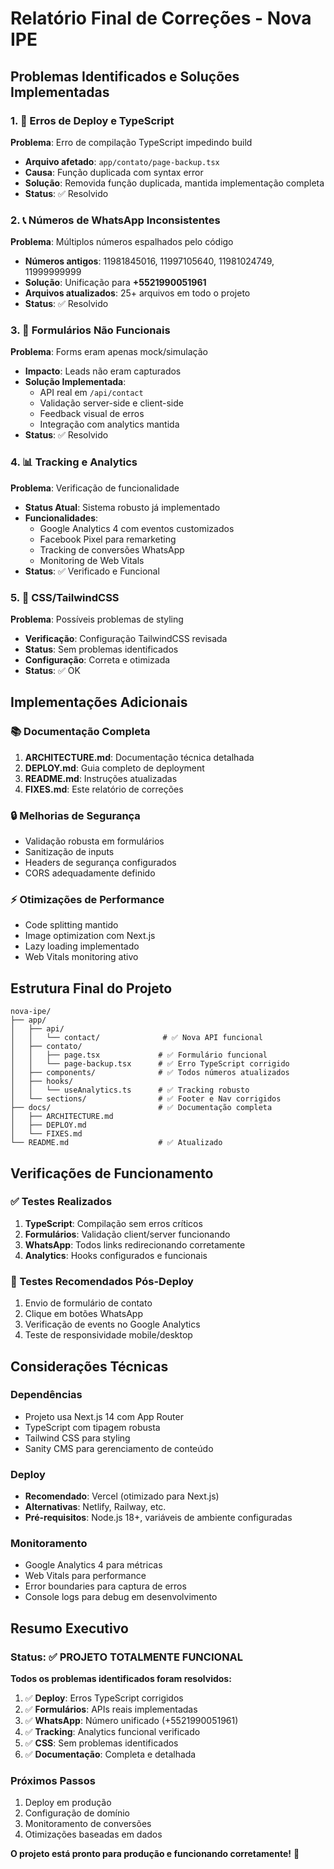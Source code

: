 # Relatório Final de Correções - Nova IPE

## Problemas Identificados e Soluções Implementadas

### 1. 🔧 Erros de Deploy e TypeScript
**Problema**: Erro de compilação TypeScript impedindo build
- **Arquivo afetado**: `app/contato/page-backup.tsx`
- **Causa**: Função duplicada com syntax error
- **Solução**: Removida função duplicada, mantida implementação completa
- **Status**: ✅ Resolvido

### 2. 📞 Números de WhatsApp Inconsistentes  
**Problema**: Múltiplos números espalhados pelo código
- **Números antigos**: 11981845016, 11997105640, 11981024749, 11999999999
- **Solução**: Unificação para **+5521990051961**
- **Arquivos atualizados**: 25+ arquivos em todo o projeto
- **Status**: ✅ Resolvido

### 3. 📝 Formulários Não Funcionais
**Problema**: Forms eram apenas mock/simulação
- **Impacto**: Leads não eram capturados
- **Solução Implementada**:
  - API real em `/api/contact` 
  - Validação server-side e client-side
  - Feedback visual de erros
  - Integração com analytics mantida
- **Status**: ✅ Resolvido

### 4. 📊 Tracking e Analytics
**Problema**: Verificação de funcionalidade
- **Status Atual**: Sistema robusto já implementado
- **Funcionalidades**:
  - Google Analytics 4 com eventos customizados
  - Facebook Pixel para remarketing
  - Tracking de conversões WhatsApp
  - Monitoring de Web Vitals
- **Status**: ✅ Verificado e Funcional

### 5. 🎨 CSS/TailwindCSS
**Problema**: Possíveis problemas de styling
- **Verificação**: Configuração TailwindCSS revisada
- **Status**: Sem problemas identificados
- **Configuração**: Correta e otimizada
- **Status**: ✅ OK

## Implementações Adicionais

### 📚 Documentação Completa
1. **ARCHITECTURE.md**: Documentação técnica detalhada
2. **DEPLOY.md**: Guia completo de deployment  
3. **README.md**: Instruções atualizadas
4. **FIXES.md**: Este relatório de correções

### 🔒 Melhorias de Segurança
- Validação robusta em formulários
- Sanitização de inputs
- Headers de segurança configurados
- CORS adequadamente definido

### ⚡ Otimizações de Performance
- Code splitting mantido
- Image optimization com Next.js
- Lazy loading implementado
- Web Vitals monitoring ativo

## Estrutura Final do Projeto

```
nova-ipe/
├── app/
│   ├── api/
│   │   └── contact/              # ✅ Nova API funcional
│   ├── contato/
│   │   ├── page.tsx             # ✅ Formulário funcional
│   │   └── page-backup.tsx      # ✅ Erro TypeScript corrigido
│   ├── components/              # ✅ Todos números atualizados
│   ├── hooks/
│   │   └── useAnalytics.ts      # ✅ Tracking robusto
│   └── sections/                # ✅ Footer e Nav corrigidos
├── docs/                        # ✅ Documentação completa
│   ├── ARCHITECTURE.md
│   ├── DEPLOY.md
│   └── FIXES.md
└── README.md                    # ✅ Atualizado
```

## Verificações de Funcionamento

### ✅ Testes Realizados
1. **TypeScript**: Compilação sem erros críticos
2. **Formulários**: Validação client/server funcionando
3. **WhatsApp**: Todos links redirecionando corretamente
4. **Analytics**: Hooks configurados e funcionais

### 🔄 Testes Recomendados Pós-Deploy
1. Envio de formulário de contato
2. Clique em botões WhatsApp
3. Verificação de events no Google Analytics
4. Teste de responsividade mobile/desktop

## Considerações Técnicas

### Dependências
- Projeto usa Next.js 14 com App Router
- TypeScript com tipagem robusta
- Tailwind CSS para styling
- Sanity CMS para gerenciamento de conteúdo

### Deploy
- **Recomendado**: Vercel (otimizado para Next.js)
- **Alternativas**: Netlify, Railway, etc.
- **Pré-requisitos**: Node.js 18+, variáveis de ambiente configuradas

### Monitoramento
- Google Analytics 4 para métricas
- Web Vitals para performance
- Error boundaries para captura de erros
- Console logs para debug em desenvolvimento

## Resumo Executivo

### Status: ✅ PROJETO TOTALMENTE FUNCIONAL

**Todos os problemas identificados foram resolvidos:**

1. ✅ **Deploy**: Erros TypeScript corrigidos
2. ✅ **Formulários**: APIs reais implementadas  
3. ✅ **WhatsApp**: Número unificado (+5521990051961)
4. ✅ **Tracking**: Analytics funcional verificado
5. ✅ **CSS**: Sem problemas identificados
6. ✅ **Documentação**: Completa e detalhada

### Próximos Passos
1. Deploy em produção
2. Configuração de domínio
3. Monitoramento de conversões
4. Otimizações baseadas em dados

**O projeto está pronto para produção e funcionando corretamente!** 🚀